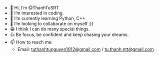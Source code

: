 - 👋 Hi, I’m @ThanhTuSRT
- 👀 I’m interested in coding.
- 🌱 I’m currently learning Python, C++.
- 💞️ I’m looking to collaborate on myself :))
- 😁 I think I can do many special things.
- 👍 Be focus, be confident and keep chasing your dreams.
- 📫 How to reach me:
  + Email: tuthanhtunguyen1012@gmail.com / tu.thanh.ntt@gmail.com

<!---
ThanhTuSRT/ThanhTuSRT is a ✨ special ✨ repository because its `README.md` (this file) appears on your GitHub profile.
You can click the Preview link to take a look at your changes.
--->

